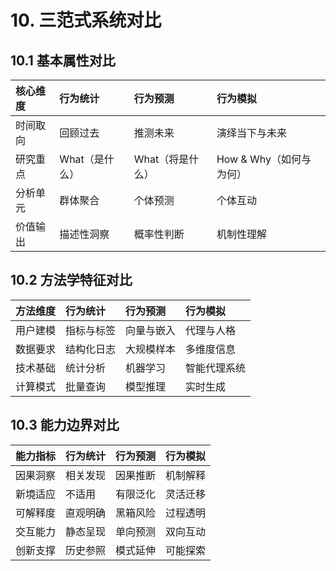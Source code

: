 # 10. 三范式系统对比

## 10.1 基本属性对比
| 核心维度 | 行为统计 | 行为预测 | 行为模拟 |
| :--- | :--- | :--- | :--- |
| 时间取向 | 回顾过去 | 推测未来 | 演绎当下与未来 |
| 研究重点 | What（是什么） | What（将是什么） | How & Why（如何与为何） |
| 分析单元 | 群体聚合 | 个体预测 | 个体互动 |
| 价值输出 | 描述性洞察 | 概率性判断 | 机制性理解 |

## 10.2 方法学特征对比
| 方法维度 | 行为统计 | 行为预测 | 行为模拟 |
| :--- | :--- | :--- | :--- |
| 用户建模 | 指标与标签 | 向量与嵌入 | 代理与人格 |
| 数据要求 | 结构化日志 | 大规模样本 | 多维度信息 |
| 技术基础 | 统计分析 | 机器学习 | 智能代理系统 |
| 计算模式 | 批量查询 | 模型推理 | 实时生成 |

## 10.3 能力边界对比
| 能力指标 | 行为统计 | 行为预测 | 行为模拟 |
| :--- | :--- | :--- | :--- |
| 因果洞察 | 相关发现 | 因果推断 | 机制解释 |
| 新境适应 | 不适用 | 有限泛化 | 灵活迁移 |
| 可解释度 | 直观明确 | 黑箱风险 | 过程透明 |
| 交互能力 | 静态呈现 | 单向预测 | 双向互动 |
| 创新支撑 | 历史参照 | 模式延伸 | 可能探索 |
